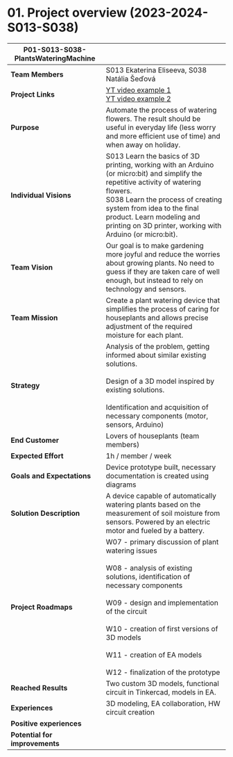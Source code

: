 # 01. Project overview (2023-2024-S013-S038)

| **P01-S013-S038-PlantsWateringMachine** |     |  
|-----------------------------------------|-----|
| **Team Members** 			| S013 Ekaterina Eliseeva, S038 Natália Šeďová| 
| **Project Links** 		| [YT video example 1](https://youtube.com/shorts/5scMCeQZv-4?si=LEhGWvbCArpMe3Th) <br/> [YT video example 2](https://youtube.com/shorts/hg4zOMPK0O0?si=s0JlIHq_neA6Wcib) |     
| **Purpose** 				| Automate the process of watering flowers. The result should be useful in everyday life (less worry and more efficient use of time) and when away on holiday. |     
| **Individual Visions** 	| S013 Learn the basics of 3D printing, working with an Arduino (or micro:bit) and simplify the repetitive activity of watering flowers.<br/> S038 Learn the process of creating system from idea to the final product. Learn modeling and printing on 3D printer, working with Arduino (or micro:bit). |     
| **Team Vision** 			| Our goal is to make gardening more joyful and reduce the worries about growing plants. No need to guess if they are taken care of well enough, but instead to rely on technology and sensors. |     
| **Team Mission** 			| Create a plant watering device that simplifies the process of caring for houseplants and allows precise adjustment of the required moisture for each plant. |     
| **Strategy** 				| Analysis of the problem, getting informed about similar existing solutions.<br><br>Design of a 3D model inspired by existing solutions.<br><br>Identification and acquisition of necessary components (motor, sensors, Arduino) |     
| **End Customer** 			| Lovers of houseplants (team members) |     
| **Expected Effort** 		| 1h / member / week |     
| **Goals and Expectations** | Device prototype built, necessary documentation is created using diagrams |     
| **Solution Description** 	| A device capable of automatically watering plants based on the measurement of soil moisture from sensors. Powered by an electric motor and fueled by a battery. |  
| **Project Roadmaps** 		| W07 - primary discussion of plant watering issues<br><br>W08 - analysis of existing solutions, identification of necessary components<br><br>W09 - design and implementation of the circuit<br><br>W10 - creation of first versions of 3D models<br><br>W11 - creation of EA models<br><br>W12 - finalization of the prototype | 
| **Reached Results** 		| Two custom 3D models, functional circuit in Tinkercad, models in EA. |  
| **Experiences** 			| 3D modeling, EA collaboration, HW circuit creation | 
| **Positive experiences** 	|     |   
| **Potential for improvements** |    |